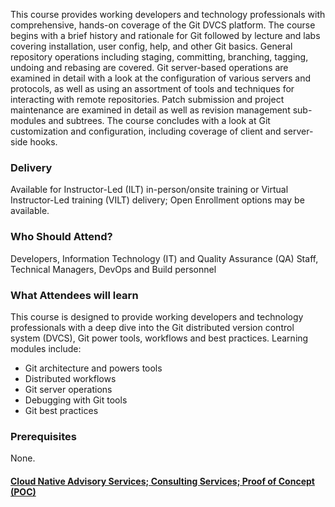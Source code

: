 <!-- Git Advanced -->

This course provides working developers and technology professionals with comprehensive, hands-on coverage of the Git DVCS platform. The course begins with a brief history and rationale for Git followed by lecture and labs covering installation, user config, help, and other Git basics. General repository operations including staging, committing, branching, tagging, undoing and rebasing are covered. Git server-based operations are examined in detail with a look at the configuration of various servers and protocols, as well as using an assortment of tools and techniques for interacting with remote repositories. Patch submission and project maintenance are examined in detail as well as revision management sub-modules and subtrees. The course concludes with a look at Git customization and configuration, including coverage of client and server-side hooks.


### Delivery

Available for Instructor-Led (ILT) in-person/onsite training or Virtual Instructor-Led training (VILT) delivery; Open Enrollment options may be available.


### Who Should Attend?

Developers, Information Technology (IT) and Quality Assurance (QA) Staff, Technical Managers, DevOps and Build personnel


### What Attendees will learn

This course is designed to provide working developers and technology professionals with a deep dive into the Git
distributed version control system (DVCS), Git power tools, workflows and best practices. Learning modules include:

- Git architecture and powers tools
- Distributed workflows
- Git server operations
- Debugging with Git tools 
- Git best practices


### Prerequisites

None.


#### [Cloud Native Advisory Services; Consulting Services; Proof of Concept (POC)](https://rx-m.com/cloud-native-consulting/)
